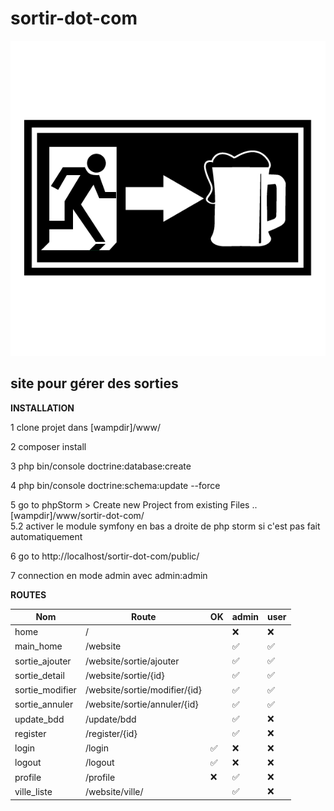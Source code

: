 # sortir-dot-com
![Sortir.com](src_assets/exports/logo_sortir.png?raw=true "Sortir")  

## site pour gérer des sorties

**INSTALLATION**  

1 clone projet dans [wampdir]/www/
  
2 composer install  

3 php bin/console doctrine:database:create   

4 php bin/console doctrine:schema:update --force    

5 go to phpStorm > Create new Project from existing Files ..[wampdir]/www/sortir-dot-com/    
5.2 activer le module symfony en bas a droite de php storm si c'est pas fait automatiquement    

6 go to http://localhost/sortir-dot-com/public/

7 connection en mode admin avec admin:admin


**ROUTES** 
 
  | Nom | Route | OK | admin  | user |
  | ---- | ---- | ---- | ---- | ---- |   
  | home                 |      /                             |   | ❌ | ❌     
  | main_home            |      /website                      |   | ✅ | ✅       
  | sortie_ajouter       |      /website/sortie/ajouter       |   | ✅ | ✅         
  | sortie_detail        |      /website/sortie/{id}          |   | ✅ | ✅        
  | sortie_modifier      |      /website/sortie/modifier/{id} |   | ✅ | ✅      
  | sortie_annuler       |      /website/sortie/annuler/{id}  |   | ✅ | ✅        
  | update_bdd           |      /update/bdd                   |   | ✅ | ❌   
  | register             |      /register/{id}                |   | ✅ | ❌  
  | login                |      /login                        | ✅ | ❌ | ❌ 
  | logout               |      /logout                       | ✅ | ❌ | ❌       
  | profile              |      /profile                      | ❌ | ✅ | ❌       
  | ville_liste          |      /website/ville/               |   | ✅ | ❌        

